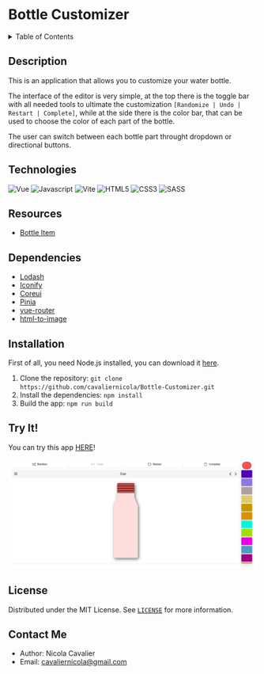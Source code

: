 # Bottle Customizer

<details> 
  <summary>Table of Contents</summary>

  1. [Description](#description)
  1. [Technologies](#technlogies)
  1. [Resources](#resources)
  1. [Dependencies](#dependencies)
  1. [Installation](#installation)
  1. [Try It!](#try-it)
  1. [License](#license)
  1. [Contact Me](#contact-me)
</details>

## Description
This is an application that allows you to customize your water bottle.

The interface of the editor is very simple, at the top there is the toggle bar with all needed tools to ultimate the customization `[Randomize | Undo | Restart | Complete]`, while at the side there is the color bar, that can be used to choose the color of each part of the bottle.

The user can switch between each bottle part throught dropdown or directional buttons.

## Technologies
![Vue](https://img.shields.io/badge/vue.js-%2320232a.svg?style=for-the-badge&logo=vue.js&logoColor=%green) ![Javascript](https://img.shields.io/badge/JavaScript-323330?style=for-the-badge&logo=javascript&logoColor=F7DF1E) ![Vite](https://img.shields.io/badge/Vite-%2320232a.svg?style=for-the-badge&logo=vite&logoColor=%2361DAFB)
![HTML5](https://img.shields.io/badge/html5-%23E34F26.svg?style=for-the-badge&logo=html5&logoColor=white) ![CSS3](https://img.shields.io/badge/css3-%231572B6.svg?style=for-the-badge&logo=css3&logoColor=white) ![SASS](https://img.shields.io/badge/SASS-hotpink.svg?style=for-the-badge&logo=SASS&logoColor=white)

## Resources
* [Bottle Item](https://codepen.io/yoyo/pen/oyqEMx)

## Dependencies
* [Lodash](https://lodash.com/)
* [Iconify](https://iconify.design/)
* [Coreui](https://coreui.io/vue/docs/3.2/introduction/)
* [Pinia](https://pinia.vuejs.org/)
* [vue-router](https://router.vuejs.org/)
* [html-to-image](https://github.com/bubkoo/html-to-image)

## Installation
First of all, you need Node.js installed, you can download it [here](https://nodejs.org/it/download/).

1. Clone the repository: `git clone https://github.com/cavaliernicola/Bottle-Customizer.git`
1. Install the dependencies: `npm install`
1. Build the app: `npm run build`

## Try It!
You can try this app [HERE](https://genuine-youtiao-07227e.netlify.app)!

![App Preview](src/assets/showcase.png)

## License
Distributed under the MIT License. See [`LICENSE`](LICENSE) for more information.

## Contact Me
* Author: Nicola Cavalier 
* Email: cavaliernicola@gmail.com
